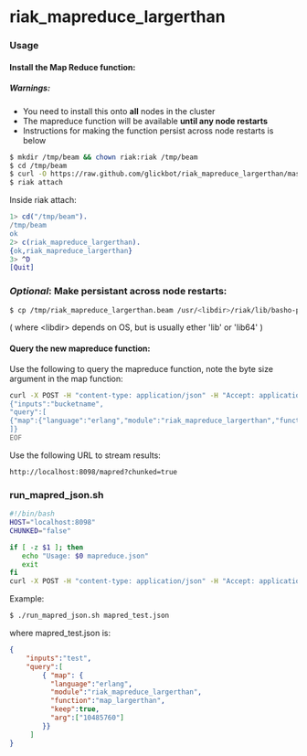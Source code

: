 riak_mapreduce_largerthan
=========================

### Usage

#### Install the Map Reduce function:
##### **Warnings**:
* You need to install this onto **all** nodes in the cluster
* The mapreduce function will be available **until any node restarts**
* Instructions for making the function persist across node restarts is below


``` bash
$ mkdir /tmp/beam && chown riak:riak /tmp/beam
$ cd /tmp/beam
$ curl -O https://raw.github.com/glickbot/riak_mapreduce_largerthan/master/riak_mapreduce_largerthan.erl
$ riak attach
```
Inside riak attach:
``` erl
1> cd("/tmp/beam").
/tmp/beam
ok
2> c(riak_mapreduce_largerthan).
{ok,riak_mapreduce_largerthan}
3> ^D
[Quit]
```

### *Optional*: Make persistant across node restarts:
``` bash
$ cp /tmp/riak_mapreduce_largerthan.beam /usr/<libdir>/riak/lib/basho-patches
```
( where &lt;libdir&gt; depends on OS, but is usually ether 'lib' or 'lib64' )

#### Query the new mapreduce function:
Use the following to query the mapreduce function, note the byte size argument in the map function:
``` bash
curl -X POST -H "content-type: application/json" -H "Accept: application/json" http://localhost:8098/mapred --data @-<<\EOF
{"inputs":"bucketname",
"query":[
{"map":{"language":"erlang","module":"riak_mapreduce_largerthan","function":"map_largerthan", "keep":true, "arg":["83886080"]}}
]}
EOF
```

Use the following URL to stream results:
```
http://localhost:8098/mapred?chunked=true
```
### run_mapred_json.sh
``` bash
#!/bin/bash
HOST="localhost:8098"
CHUNKED="false"

if [ -z $1 ]; then
   echo "Usage: $0 mapreduce.json"
   exit
fi
curl -X POST -H "content-type: application/json" -H "Accept: application/json" http://$HOST/mapred?chunked=$CHUNKED --data @$1
```
Example:

``` bash
$ ./run_mapred_json.sh mapred_test.json
```

where mapred_test.json is:
``` json
{
    "inputs":"test",
    "query":[
        { "map": {
          "language":"erlang",
          "module":"riak_mapreduce_largerthan",
          "function":"map_largerthan",
          "keep":true,
          "arg":["10485760"]
        }}
     ]
}
```
